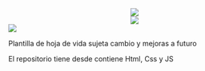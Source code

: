 <div align="center">
  <img src="https://readme-typing-svg.herokuapp.com/?font=Yellowtail&color=0074a8&size=50&center=true&vCenter=true&width=400&duration=4000&lines=Bienvenidos;A+mi+CV;" />
</div>
<div align='center'>
    <img src="https://capsule-render.vercel.app/api?type=wave&color=0074a8&height=300&section=header&text=HTML,%20CSS%20Y%20JS&fontSize=90&animation=fadeIn&fontAlignY=38&desc=HOJA%20DE%20VIDA!&descAlignY=51&descAlign=62"/>
</div>
<div>
  <img src="https://readme-typing-svg.herokuapp.com/?font=Oswald&color=0074a8&size=35&vCenter=true&repeat=false&width=1000&lines=Proyecto:;" />
</div>
<div>
  <p>Plantilla de hoja de vida sujeta cambio y mejoras a futuro</p>
  <p>El repositorio tiene desde contiene Html, Css y JS</p>
</div>
